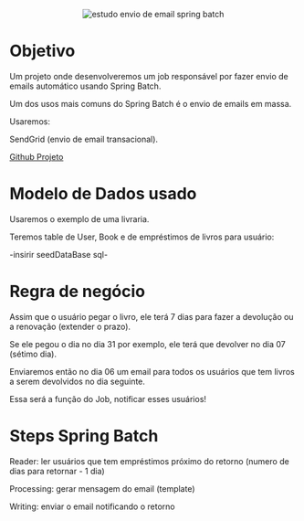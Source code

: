 <p align="center">
  <img src="https://img.shields.io/static/v1?label=Spring Essential - Dev Superior&message=Envio Email Spring Batch&color=8257E5&labelColor=000000" alt="estudo envio de email spring batch" />
</p>

# Objetivo

Um projeto onde desenvolveremos um job responsável por fazer envio de emails automático usando Spring Batch.

Um dos usos mais comuns do Spring Batch é o envio de emails em massa.

Usaremos:

SendGrid (envio de email transacional).

[Github Projeto](https://github.com/devsuperior/send-book-email-spring-batch)

# Modelo de Dados usado

Usaremos o exemplo de uma livraria.

Teremos table de User, Book e de empréstimos de livros para usuário:

-insirir seedDataBase sql-

# Regra de negócio

Assim que o usuário pegar o livro, ele terá 7 dias para fazer a devolução ou a renovação (extender o prazo).

Se ele pegou o dia no dia 31 por exemplo, ele terá que devolver no dia 07 (sétimo dia).

Enviaremos então no dia 06 um email para todos os usuários que tem livros a serem devolvidos no dia seguinte.

Essa será a função do Job, notificar esses usuários!

# Steps Spring Batch

Reader: ler usuários que tem empréstimos próximo do retorno (numero de dias para retornar - 1 dia)

Processing: gerar mensagem do email (template)

Writing: enviar o email notificando o retorno